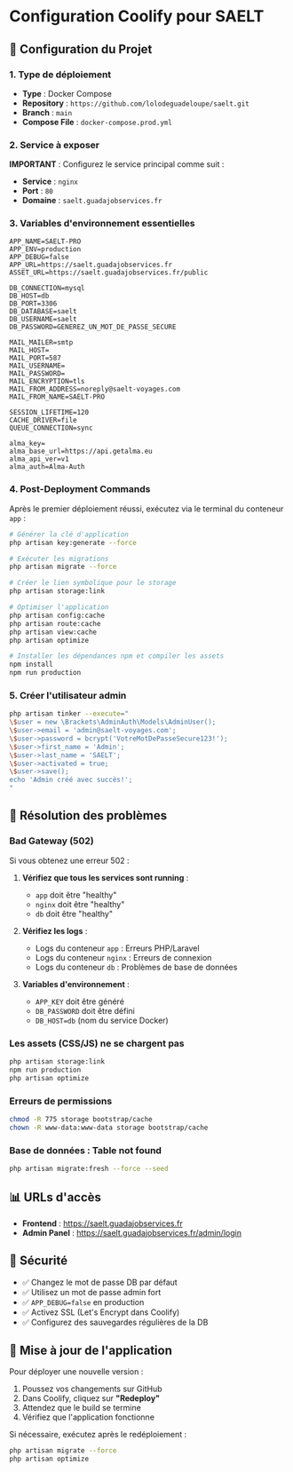 # Configuration Coolify pour SAELT

## 🔧 Configuration du Projet

### 1. Type de déploiement
- **Type** : Docker Compose
- **Repository** : `https://github.com/lolodeguadeloupe/saelt.git`
- **Branch** : `main`
- **Compose File** : `docker-compose.prod.yml`

### 2. Service à exposer
**IMPORTANT** : Configurez le service principal comme suit :
- **Service** : `nginx`
- **Port** : `80`
- **Domaine** : `saelt.guadajobservices.fr`

### 3. Variables d'environnement essentielles

```env
APP_NAME=SAELT-PRO
APP_ENV=production
APP_DEBUG=false
APP_URL=https://saelt.guadajobservices.fr
ASSET_URL=https://saelt.guadajobservices.fr/public

DB_CONNECTION=mysql
DB_HOST=db
DB_PORT=3306
DB_DATABASE=saelt
DB_USERNAME=saelt
DB_PASSWORD=GENEREZ_UN_MOT_DE_PASSE_SECURE

MAIL_MAILER=smtp
MAIL_HOST=
MAIL_PORT=587
MAIL_USERNAME=
MAIL_PASSWORD=
MAIL_ENCRYPTION=tls
MAIL_FROM_ADDRESS=noreply@saelt-voyages.com
MAIL_FROM_NAME=SAELT-PRO

SESSION_LIFETIME=120
CACHE_DRIVER=file
QUEUE_CONNECTION=sync

alma_key=
alma_base_url=https://api.getalma.eu
alma_api_ver=v1
alma_auth=Alma-Auth
```

### 4. Post-Deployment Commands

Après le premier déploiement réussi, exécutez via le terminal du conteneur `app` :

```bash
# Générer la clé d'application
php artisan key:generate --force

# Exécuter les migrations
php artisan migrate --force

# Créer le lien symbolique pour le storage
php artisan storage:link

# Optimiser l'application
php artisan config:cache
php artisan route:cache
php artisan view:cache
php artisan optimize

# Installer les dépendances npm et compiler les assets
npm install
npm run production
```

### 5. Créer l'utilisateur admin

```bash
php artisan tinker --execute="
\$user = new \Brackets\AdminAuth\Models\AdminUser();
\$user->email = 'admin@saelt-voyages.com';
\$user->password = bcrypt('VotreMotDePasseSecure123!');
\$user->first_name = 'Admin';
\$user->last_name = 'SAELT';
\$user->activated = true;
\$user->save();
echo 'Admin créé avec succès!';
"
```

## 🐛 Résolution des problèmes

### Bad Gateway (502)
Si vous obtenez une erreur 502 :

1. **Vérifiez que tous les services sont running** :
   - `app` doit être "healthy"
   - `nginx` doit être "healthy"
   - `db` doit être "healthy"

2. **Vérifiez les logs** :
   - Logs du conteneur `app` : Erreurs PHP/Laravel
   - Logs du conteneur `nginx` : Erreurs de connexion
   - Logs du conteneur `db` : Problèmes de base de données

3. **Variables d'environnement** :
   - `APP_KEY` doit être généré
   - `DB_PASSWORD` doit être défini
   - `DB_HOST=db` (nom du service Docker)

### Les assets (CSS/JS) ne se chargent pas

```bash
php artisan storage:link
npm run production
php artisan optimize
```

### Erreurs de permissions

```bash
chmod -R 775 storage bootstrap/cache
chown -R www-data:www-data storage bootstrap/cache
```

### Base de données : Table not found

```bash
php artisan migrate:fresh --force --seed
```

## 📊 URLs d'accès

- **Frontend** : https://saelt.guadajobservices.fr
- **Admin Panel** : https://saelt.guadajobservices.fr/admin/login

## 🔐 Sécurité

- ✅ Changez le mot de passe DB par défaut
- ✅ Utilisez un mot de passe admin fort
- ✅ `APP_DEBUG=false` en production
- ✅ Activez SSL (Let's Encrypt dans Coolify)
- ✅ Configurez des sauvegardes régulières de la DB

## 🔄 Mise à jour de l'application

Pour déployer une nouvelle version :

1. Poussez vos changements sur GitHub
2. Dans Coolify, cliquez sur **"Redeploy"**
3. Attendez que le build se termine
4. Vérifiez que l'application fonctionne

Si nécessaire, exécutez après le redéploiement :
```bash
php artisan migrate --force
php artisan optimize
```
